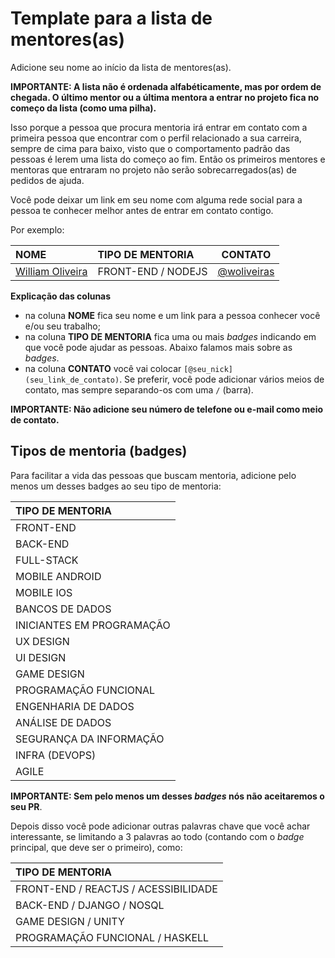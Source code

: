 # Template para a lista de mentores(as)

Adicione seu nome ao início da lista de mentores(as).

**IMPORTANTE: A lista não é ordenada alfabéticamente, mas por ordem de chegada. O último mentor ou a última mentora a entrar no projeto fica no começo da lista (como uma pilha).**

Isso porque a pessoa que procura mentoria irá entrar em contato com a primeira pessoa que encontrar com o perfil relacionado a sua carreira, sempre de cima para baixo, visto que o comportamento padrão das pessoas é lerem uma lista do começo ao fim. Então os primeiros mentores e mentoras que entraram no projeto não serão sobrecarregados(as) de pedidos de ajuda.

Você pode deixar um link em seu nome com alguma rede social para a pessoa te conhecer melhor antes de entrar em contato contigo.

Por exemplo:

| NOME | TIPO DE MENTORIA | CONTATO |
| :--- | :--- | :---: |
| [William Oliveira](https://twitter.com/w_oliveiras) | FRONT-END / NODEJS | [@woliveiras](https://telegram.me/woliveiras) |

**Explicação das colunas**

* na coluna **NOME** fica seu nome e um link para a pessoa conhecer você e/ou seu trabalho;
* na coluna **TIPO DE MENTORIA** fica uma ou mais *badges* indicando em que você pode ajudar as pessoas. Abaixo falamos mais sobre as *badges*. 
* na coluna **CONTATO** você vai colocar `[@seu_nick](seu_link_de_contato)`. Se preferir, você pode adicionar vários meios de contato, mas sempre separando-os com uma `/` (barra).

**IMPORTANTE: Não adicione seu número de telefone ou e-mail como meio de contato.**

## Tipos de mentoria (badges)

Para facilitar a vida das pessoas que buscam mentoria, adicione pelo menos um desses badges ao seu tipo de mentoria:

| TIPO DE MENTORIA  |
| :--- |
| FRONT-END |
| BACK-END |
| FULL-STACK |
| MOBILE ANDROID |
| MOBILE IOS |
| BANCOS DE DADOS |
| INICIANTES EM PROGRAMAÇÃO |
| UX DESIGN |
| UI DESIGN |
| GAME DESIGN |
| PROGRAMAÇÃO FUNCIONAL |
| ENGENHARIA DE DADOS |
| ANÁLISE DE DADOS |
| SEGURANÇA DA INFORMAÇÃO |
| INFRA (DEVOPS) |
| AGILE |

**IMPORTANTE: Sem pelo menos um desses *badges* nós não aceitaremos o seu PR**.

Depois disso você pode adicionar outras palavras chave que você achar interessante, se limitando a 3 palavras ao todo (contando com o *badge* principal, que deve ser o primeiro), como:

| TIPO DE MENTORIA |
| :--- |
| FRONT-END / REACTJS / ACESSIBILIDADE |
| BACK-END / DJANGO / NOSQL |
| GAME DESIGN / UNITY |
| PROGRAMAÇÃO FUNCIONAL / HASKELL |
